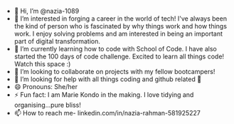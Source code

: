 - 👋 Hi, I’m @nazia-1089
- 👀 I’m interested in forging a career in the world of tech! I've always been the kind of person who is fascinated by why things work and how things work. I enjoy solving problems and am interested in being an important part of digital transformation.
- 🌱 I’m currently learning how to code with School of Code. I have also started the 100 days of code challenge. Excited to learn all things code! Watch this space :)
- 💞️ I’m looking to collaborate on projects with my fellow bootcampers! 
- 🤔 I’m looking for help with all things coding and github related 👀
- 😄 Pronouns: She/her
- ⚡ Fun fact: I am Marie Kondo in the making. I love tidying and organising...pure bliss!
- 📫 How to reach me- linkedin.com/in/nazia-rahman-581925227
